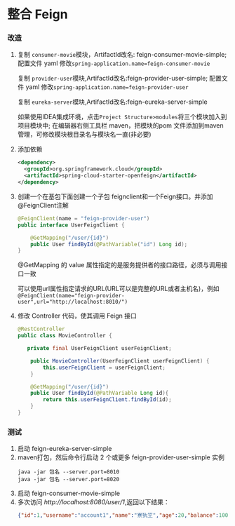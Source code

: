 # 整合 Feign
### 改造
1. 复制 `consumer-movie`模块，ArtifactId改名: feign-consumer-movie-simple; 配置文件 yaml 修改`spring-application.name=feign-consumer-movie`

   复制 `provider-user`模块,ArtifactId改名:feign-provider-user-simple; 配置文件 yaml 修改`spring-application.name=feign-provider-user`
   
   复制 `eureka-server`模块,ArtifactId改名:feign-eureka-server-simple
   
   如果使用IDEA集成环境，点击`Project Structure>modules`将三个模块加入到项目模块中; 在编辑器右侧工具栏 maven，把模块的pom 文件添加到maven管理，可修改模块根目录名与模块名一直(非必要)
   
2. 添加依赖
    ~~~xml
    <dependency>
      <groupId>org.springframework.cloud</groupId>
      <artifactId>spring-cloud-starter-openfeign</artifactId>
    </dependency>
    ~~~
3. 创建一个在基包下面创建一个子包 feignclient和一个Feign接口。并添加@FeignClient注解
    ~~~java
    @FeignClient(name = "feign-provider-user")
    public interface UserFeignClient {
    
        @GetMapping("/user/{id}")
        public User findById(@PathVariable("id") Long id);
    }
    ~~~
    @GetMapping 的 value 属性指定的是服务提供者的接口路径，必须与调用接口一致
    
    可以使用url属性指定请求的URL(URL可以是完整的URL或者主机名)，例如
    `@FeignClient(name="feign-provider-user",url="http://localhost:8010/")`
4. 修改 Controller 代码，使其调用 Feign 接口
    ~~~java
    @RestController
    public class MovieController {
    
       private final UserFeignClient userFeignClient;
    
        public MovieController(UserFeignClient userFeignClient) {
            this.userFeignClient = userFeignClient;
        }
    
        @GetMapping("/user/{id}")
        public User findById(@PathVariable Long id){
            return this.userFeignClient.findById(id);
        }
    }
    ~~~
### 测试

1. 启动 feign-eureka-server-simple
2. maven打包，然后命令行启动 2 个或更多 feign-provider-user-simple 实例
    ~~~shell
    java -jar 包名 --server.port=8010
    java -jar 包名 --server.port=8020
    ~~~
3. 启动 feign-consumer-movie-simple
4. 多次访问 *http://localhost:8080/user/1*,返回以下结果：
    ~~~json
   {"id":1,"username":"account1","name":"寮犱笁","age":20,"balance":100.00}
    ~~~
